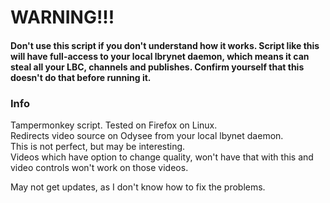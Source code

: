 
# WARNING!!!
#### Don't use this script if you don't understand how it works. Script like this will have full-access to your local lbrynet daemon, which means it can steal all your LBC, channels and publishes. Confirm yourself that this doesn't do that before running it.



### Info
Tampermonkey script. Tested on Firefox on Linux.  
Redirects video source on Odysee from your local lbynet daemon.  
This is not perfect, but may be interesting.  
Videos which have option to change quality, won't have that with this and video controls won't work on those videos.  

May not get updates, as I don't know how to fix the problems.
